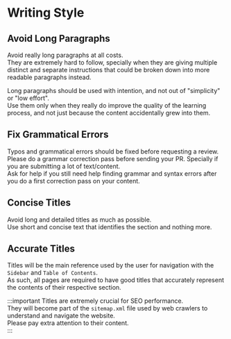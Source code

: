 # Writing Style
<!-- TODO: Properly extend this page -->

## Avoid Long Paragraphs
Avoid really long paragraphs at all costs.  
They are extremely hard to follow, specially when they are giving multiple distinct and separate instructions that could be broken down into more readable paragraphs instead.  

Long paragraphs should be used with intention, and not out of "simplicity" or "low effort".  
Use them only when they really do improve the quality of the learning process, and not just because the content accidentally grew into them.

## Fix Grammatical Errors
Typos and grammatical errors should be fixed before requesting a review.  
Please do a grammar correction pass before sending your PR. Specially if you are submitting a lot of text/content.  
Ask for help if you still need help finding grammar and syntax errors after you do a first correction pass on your content.

## Concise Titles
Avoid long and detailed titles as much as possible.  
Use short and concise text that identifies the section and nothing more.  

## Accurate Titles
Titles will be the main reference used by the user for navigation with the `Sidebar` and `Table of Contents`.  
As such, all pages are required to have good titles that accurately represent the contents of their respective section.

:::important
Titles are extremely crucial for SEO performance.  
They will become part of the `sitemap.xml` file used by web crawlers to understand and navigate the website.  
Please pay extra attention to their content.   
:::

